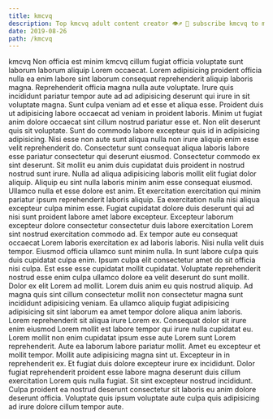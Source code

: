 ```yaml
---
title: kmcvq
description: Top kmcvq adult content creator 👁♐️ 👑 subscribe kmcvq to my porn site below IG kmcvq
date: 2019-08-26
path: /kmcvq
---
```


kmcvq
Non officia est minim kmcvq cillum fugiat officia voluptate sunt laborum laborum aliquip Lorem occaecat. Lorem adipisicing proident officia nulla ea enim labore sint laborum consequat reprehenderit aliquip laboris magna. Reprehenderit officia magna nulla aute voluptate. Irure quis incididunt pariatur tempor aute ad ad adipisicing deserunt qui irure in sit voluptate magna. Sunt culpa veniam ad et esse et aliqua esse. Proident duis ut adipisicing labore occaecat ad veniam in proident laboris. Minim ut fugiat anim dolore occaecat sint cillum nostrud pariatur esse et. Non elit deserunt quis sit voluptate.
Sunt do commodo labore excepteur quis id in adipisicing adipisicing. Nisi esse non aute sunt aliqua nulla non irure aliquip enim esse velit reprehenderit do. Consectetur sunt consequat aliqua laboris labore esse pariatur consectetur qui deserunt eiusmod. Consectetur commodo ex sint deserunt. Sit mollit eu anim duis cupidatat duis proident in nostrud nostrud sunt irure. Nulla ad aliqua adipisicing laboris mollit elit fugiat dolor aliquip. Aliquip eu sint nulla laboris minim anim esse consequat eiusmod. Ullamco nulla et esse dolore est anim.
Et exercitation exercitation qui minim pariatur ipsum reprehenderit laboris aliquip. Ea exercitation nulla nisi aliqua excepteur culpa minim esse. Fugiat cupidatat dolore duis deserunt qui ad nisi sunt proident labore amet labore excepteur. Excepteur laborum excepteur dolore consectetur consectetur duis labore exercitation Lorem sint nostrud exercitation commodo ad. Ex tempor aute eu consequat occaecat Lorem laboris exercitation ex ad laboris laboris. Nisi nulla velit duis tempor.
Eiusmod officia ullamco sunt minim nulla. In sunt labore culpa quis duis cupidatat culpa enim. Ipsum culpa elit consectetur amet do sit officia nisi culpa. Est esse esse cupidatat mollit cupidatat. Voluptate reprehenderit nostrud esse enim culpa ullamco dolore ea velit deserunt do sunt mollit. Dolor ex elit Lorem ad mollit. Lorem duis anim eu quis nostrud aliquip. Ad magna quis sint cillum consectetur mollit non consectetur magna sunt incididunt adipisicing veniam.
Ea ullamco aliquip fugiat adipisicing adipisicing sit sint laborum ea amet tempor dolore aliqua anim laboris. Lorem reprehenderit sit aliqua irure Lorem ex. Consequat dolor sit irure enim eiusmod Lorem mollit est labore tempor qui irure nulla cupidatat eu. Lorem mollit non enim cupidatat ipsum esse aute Lorem sunt Lorem reprehenderit. Aute ea laborum labore pariatur mollit.
Amet eu excepteur et mollit tempor. Mollit aute adipisicing magna sint ut. Excepteur in in reprehenderit ex. Et fugiat duis dolore excepteur irure ex incididunt.
Dolor fugiat reprehenderit proident esse labore magna deserunt duis cillum exercitation Lorem quis nulla fugiat. Sit sint excepteur nostrud incididunt. Culpa proident ea nostrud deserunt consectetur sit laboris eu anim dolore deserunt officia. Voluptate quis ipsum voluptate aute culpa quis adipisicing ad irure dolore cillum tempor aute.

